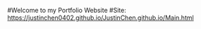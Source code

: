 #Welcome to my Portfolio Website
#Site: https://justinchen0402.github.io/JustinChen.github.io/Main.html
